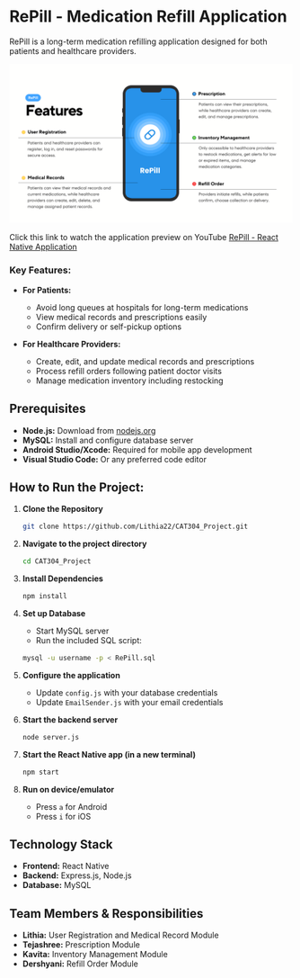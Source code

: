 # RePill - Medication Refill Application
RePill is a long-term medication refilling application designed for both patients and healthcare providers.

<a>
  <img src="/assets/RePill.png" alt="Preview of RePill Application" width="1200px" style="cursor: pointer;" />
</a>

<p>Click this link to watch the application preview on YouTube  
  <a href="https://youtu.be/1qr912B6M7I" target="_blank">RePill - React Native Application</a>
</p>

### Key Features:
- **For Patients:**
  * Avoid long queues at hospitals for long-term medications
  * View medical records and prescriptions easily
  * Confirm delivery or self-pickup options

- **For Healthcare Providers:**
  * Create, edit, and update medical records and prescriptions
  * Process refill orders following patient doctor visits
  * Manage medication inventory including restocking

## Prerequisites
- **Node.js:** Download from [nodejs.org](https://nodejs.org/)
- **MySQL:** Install and configure database server
- **Android Studio/Xcode:** Required for mobile app development
- **Visual Studio Code:** Or any preferred code editor

## How to Run the Project:

1. **Clone the Repository**
   ```bash
   git clone https://github.com/Lithia22/CAT304_Project.git
   ```

2. **Navigate to the project directory**
   ```bash
   cd CAT304_Project
   ```

3. **Install Dependencies**
   ```bash
   npm install
   ```

4. **Set up Database**
   * Start MySQL server
   * Run the included SQL script:
   ```bash
   mysql -u username -p < RePill.sql
   ```

5. **Configure the application**
   * Update `config.js` with your database credentials
   * Update `EmailSender.js` with your email credentials

6. **Start the backend server**
   ```bash
   node server.js
   ```

7. **Start the React Native app (in a new terminal)**
   ```bash
   npm start
   ```

8. **Run on device/emulator**
   * Press `a` for Android
   * Press `i` for iOS

## Technology Stack
- **Frontend:** React Native
- **Backend:** Express.js, Node.js
- **Database:** MySQL

## Team Members & Responsibilities

* **Lithia:** User Registration and Medical Record Module
* **Tejashree:** Prescription Module
* **Kavita:** Inventory Management Module
* **Dershyani:** Refill Order Module
